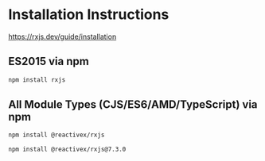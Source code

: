 # Installation Instructions #

<https://rxjs.dev/guide/installation>

## ES2015 via npm ##

```bash
npm install rxjs
```


## All Module Types (CJS/ES6/AMD/TypeScript) via npm ##

```bash
npm install @reactivex/rxjs
```

```bash
npm install @reactivex/rxjs@7.3.0
```
